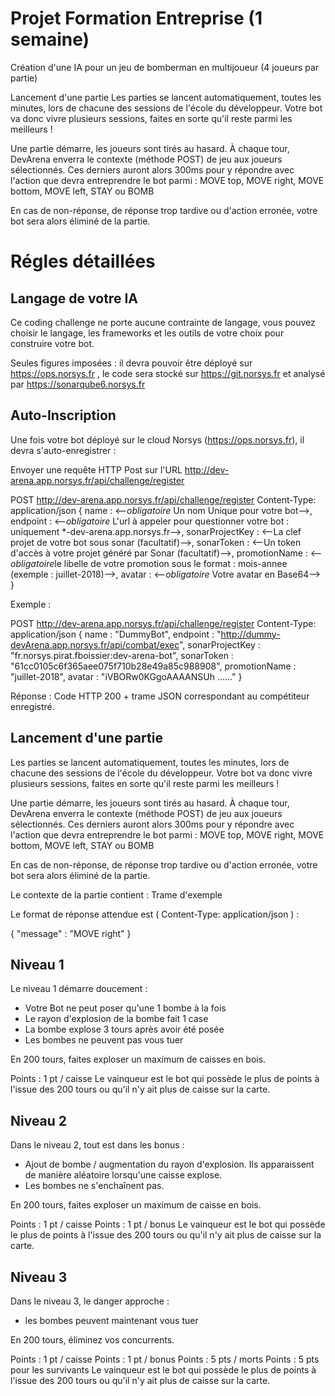 Projet Formation Entreprise (1 semaine)
=================

Création d'une IA pour un jeu de bomberman en multijoueur (4 joueurs par partie)

Lancement d'une partie
Les parties se lancent automatiquement, toutes les minutes, lors de chacune des sessions de l'école du développeur. Votre bot va donc vivre plusieurs sessions, faites en sorte qu'il reste parmi les meilleurs !

Une partie démarre, les joueurs sont tirés au hasard. À chaque tour, DevArena enverra le contexte (méthode POST) de jeu aux joueurs sélectionnés. Ces derniers auront alors 300ms pour y répondre avec l'action que devra entreprendre le bot parmi : MOVE top, MOVE right, MOVE bottom, MOVE left, STAY ou BOMB

En cas de non-réponse, de réponse trop tardive ou d'action erronée, votre bot sera alors éliminé de la partie.

Régles détaillées
=================

Langage de votre IA
-----------------
Ce coding challenge ne porte aucune contrainte de langage, vous pouvez choisir le langage, les frameworks et les outils de votre choix pour construire votre bot.

Seules figures imposées : il devra pouvoir être déployé sur https://ops.norsys.fr , le code sera stocké sur https://git.norsys.fr et analysé par https://sonarqube6.norsys.fr

Auto-Inscription
-----------------
Une fois votre bot déployé sur le cloud Norsys (https://ops.norsys.fr), il devra s'auto-enregistrer :

Envoyer une requête HTTP Post sur l'URL http://dev-arena.app.norsys.fr/api/challenge/register

  POST http://dev-arena.app.norsys.fr/api/challenge/register
  Content-Type: application/json
  {
    name : <--*obligatoire* Un nom Unique pour votre bot-->,
    endpoint : <--*obligatoire* L'url à appeler pour questionner votre bot : uniquement *-dev-arena.app.norsys.fr-->,
    sonarProjectKey : <--La clef projet de votre bot sous sonar (facultatif)-->,
    sonarToken : <--Un token d'accès à votre projet généré par Sonar (facultatif)-->,
    promotionName : <--*obligatoire*le libelle de votre promotion sous le format : mois-annee (exemple : juillet-2018)-->,
    avatar : <--*obligatoire* Votre avatar en Base64-->
  }
                
Exemple :

  POST http://dev-arena.app.norsys.fr/api/challenge/register
  Content-Type: application/json
  {
    name : "DummyBot",
    endpoint : "http://dummy-devArena.app.norsys.fr/api/combat/exec",
    sonarProjectKey : "fr.norsys.pirat.fboissier:dev-arena-bot",
    sonarToken : "61cc0105c6f365aee075f710b28e49a85c988908",
    promotionName : "juillet-2018",
    avatar : "iVBORw0KGgoAAAANSUh ......"
  }
                
Réponse :
Code HTTP 200 + trame JSON correspondant au compétiteur enregistré.

Lancement d'une partie
-----------------
Les parties se lancent automatiquement, toutes les minutes, lors de chacune des sessions de l'école du développeur. Votre bot va donc vivre plusieurs sessions, faites en sorte qu'il reste parmi les meilleurs !

Une partie démarre, les joueurs sont tirés au hasard. À chaque tour, DevArena enverra le contexte (méthode POST) de jeu aux joueurs sélectionnés. Ces derniers auront alors 300ms pour y répondre avec l'action que devra entreprendre le bot parmi : MOVE top, MOVE right, MOVE bottom, MOVE left, STAY ou BOMB

En cas de non-réponse, de réponse trop tardive ou d'action erronée, votre bot sera alors éliminé de la partie.

Le contexte de la partie contient : Trame d'exemple


Le format de réponse attendue est ( Content-Type: application/json ) :

  {
    "message" : "MOVE right"
  }
                
Niveau 1
-----------------
Le niveau 1 démarre doucement :

* Votre Bot ne peut poser qu'une 1 bombe à la fois
* Le rayon d'explosion de la bombe fait 1 case
* La bombe explose 3 tours après avoir été posée
* Les bombes ne peuvent pas vous tuer

En 200 tours, faites exploser un maximum de caisses en bois.

Points : 1 pt / caisse
Le vainqueur est le bot qui possède le plus de points à l'issue des 200 tours ou qu'il n'y ait plus de caisse sur la carte.

Niveau 2
-----------------
Dans le niveau 2, tout est dans les bonus : 

* Ajout de bombe / augmentation du rayon d'explosion. Ils apparaissent de manière aléatoire lorsqu'une caisse explose.
* Les bombes ne s'enchaînent pas.

En 200 tours, faites exploser un maximum de caisse en bois.

Points : 1 pt / caisse
Points : 1 pt / bonus
Le vainqueur est le bot qui possède le plus de points à l'issue des 200 tours ou qu'il n'y ait plus de caisse sur la carte.

Niveau 3
-----------------
Dans le niveau 3, le danger approche : 

* les bombes peuvent maintenant vous tuer

En 200 tours, éliminez vos concurrents.

Points : 1 pt / caisse
Points : 1 pt / bonus
Points : 5 pts / morts
Points : 5 pts pour les survivants
Le vainqueur est le bot qui possède le plus de points à l'issue des 200 tours ou qu'il n'y ait plus de caisse sur la carte.
